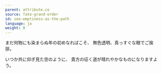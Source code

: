 ```yaml
---
parent: attribute.ce
source: fate-grand-order
id: see-emptiness-as-the-path
language: ja
weight: 0
---
```


まだ何物にも染まらぬ年の初めなればこそ、
無色透明、真っすぐな眼でご挨拶。

いつか共に仰ぎ見た空のように、
貴方の征く道が晴れやかなものになりますよう。
